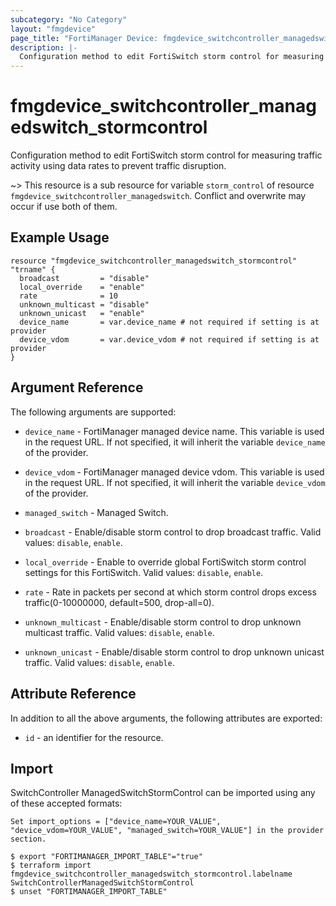 ```yaml
---
subcategory: "No Category"
layout: "fmgdevice"
page_title: "FortiManager Device: fmgdevice_switchcontroller_managedswitch_stormcontrol"
description: |-
  Configuration method to edit FortiSwitch storm control for measuring traffic activity using data rates to prevent traffic disruption.
---
```


# fmgdevice_switchcontroller_managedswitch_stormcontrol
Configuration method to edit FortiSwitch storm control for measuring traffic activity using data rates to prevent traffic disruption.

~> This resource is a sub resource for variable `storm_control` of resource `fmgdevice_switchcontroller_managedswitch`. Conflict and overwrite may occur if use both of them.



## Example Usage

```hcl
resource "fmgdevice_switchcontroller_managedswitch_stormcontrol" "trname" {
  broadcast         = "disable"
  local_override    = "enable"
  rate              = 10
  unknown_multicast = "disable"
  unknown_unicast   = "enable"
  device_name       = var.device_name # not required if setting is at provider
  device_vdom       = var.device_vdom # not required if setting is at provider
}
```

## Argument Reference


The following arguments are supported:

* `device_name` - FortiManager managed device name. This variable is used in the request URL. If not specified, it will inherit the variable `device_name` of the provider.
* `device_vdom` - FortiManager managed device vdom. This variable is used in the request URL. If not specified, it will inherit the variable `device_vdom` of the provider.
* `managed_switch` - Managed Switch.

* `broadcast` - Enable/disable storm control to drop broadcast traffic. Valid values: `disable`, `enable`.

* `local_override` - Enable to override global FortiSwitch storm control settings for this FortiSwitch. Valid values: `disable`, `enable`.

* `rate` - Rate in packets per second at which storm control drops excess traffic(0-10000000, default=500, drop-all=0).
* `unknown_multicast` - Enable/disable storm control to drop unknown multicast traffic. Valid values: `disable`, `enable`.

* `unknown_unicast` - Enable/disable storm control to drop unknown unicast traffic. Valid values: `disable`, `enable`.



## Attribute Reference

In addition to all the above arguments, the following attributes are exported:
* `id` - an identifier for the resource.

## Import

SwitchController ManagedSwitchStormControl can be imported using any of these accepted formats:
```
Set import_options = ["device_name=YOUR_VALUE", "device_vdom=YOUR_VALUE", "managed_switch=YOUR_VALUE"] in the provider section.

$ export "FORTIMANAGER_IMPORT_TABLE"="true"
$ terraform import fmgdevice_switchcontroller_managedswitch_stormcontrol.labelname SwitchControllerManagedSwitchStormControl
$ unset "FORTIMANAGER_IMPORT_TABLE"
```

